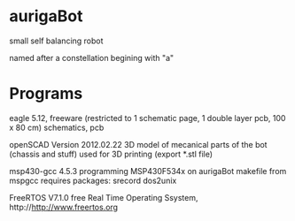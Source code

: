 aurigaBot
=========

small self balancing robot

named after a constellation begining with "a"



Programs
=======
eagle 5.12, freeware (restricted to 1 schematic page, 1 double layer pcb, 100 x 80 cm)
  schematics, pcb

openSCAD Version 2012.02.22
  3D model of mecanical parts of the bot (chassis and stuff) 
  used for 3D printing (export *.stl file)

msp430-gcc 4.5.3
  programming MSP430F534x on aurigaBot
  makefile from mspgcc requires packages:
    srecord
    dos2unix

FreeRTOS V7.1.0
  free Real Time Operating Ssystem, http://http://www.freertos.org

